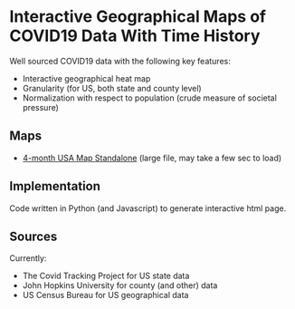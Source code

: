 # Interactive Geographical Maps of COVID19 Data With Time History

Well sourced COVID19 data with the following key features:

* Interactive geographical heat map
* Granularity (for US, both state and county level)
* Normalization with respect to population (crude measure of societal pressure)

## Maps
* [4-month USA Map Standalone](plots/map_4mon_standalone.html) (large file, may take a few sec to load)

## Implementation

Code written in Python (and Javascript) to generate interactive html page.

## Sources

Currently:

* The Covid Tracking Project for US state data
* John Hopkins University for county (and other) data
* US Census Bureau for US geographical data
